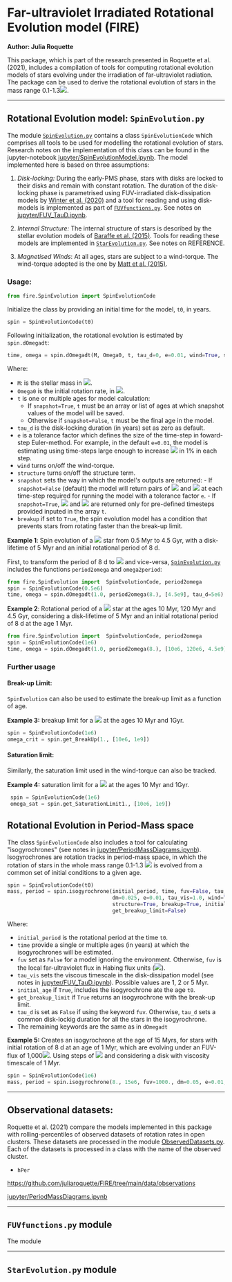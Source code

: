 # Far-ultraviolet Irradiated Rotational Evolution model (FIRE) 

**Author: Julia Roquette**


This package, which is part of the research presented in Roquette et al. (2021), includes a compilation of tools for computing rotational evolution models of stars evolving under the irradiation of far-ultraviolet radiation. The package can be used to derive the rotational evolution of stars in the mass range 0.1-1.3<img src="https://render.githubusercontent.com/render/math?math=\rm{M}_\odot">. 

-----------

## Rotational Evolution model: `SpinEvolution.py`

The module [`SpinEvolution.py`](https://github.com/juliaroquette/FIRE/blob/main/SpinEvolution.py) contains a class `SpinEvolutionCode` which comprises all tools to be used for modelling the rotational evolution of stars. Research notes on the implementation of this class can be found in the jupyter-notebook [jupyter/SpinEvolutionModel.ipynb](https://github.com/juliaroquette/FIRE/blob/main/jupyter/SpinEvolutionModel.ipynb).
The model implemented here is based on three assumptions:

1. *Disk-locking:* During the early-PMS phase, stars with disks are locked to their disks and remain with constant rotation. The duration of the disk-locking phase is parametrised using FUV-irradiated disk-dissipation models by [Winter et al. (2020)](https://ui.adsabs.harvard.edu/abs/2020MNRAS.491..903W/abstract) and a tool for reading and using disk-models is implemented as part of [`FUVfunctions.py`](https://github.com/juliaroquette/FIRE/blob/main/FUVfunctions.py). See notes on [jupyter/FUV_TauD.ipynb](https://github.com/juliaroquette/FIRE/blob/main/jupyter/FUV_TauD.ipynb).

2. *Internal Structure:* The internal structure of stars is described by the stellar evolution models of [Baraffe et al. (2015)](https://ui.adsabs.harvard.edu/abs/2015A%26A...577A..42B/abstract). Tools for reading these models are implemented in [`StarEvolution.py`](https://github.com/juliaroquette/FIRE/blob/main/StarEvolution.py). See notes on REFERENCE.

3. *Magnetised Winds*: At all ages, stars are subject to a wind-torque. The wind-torque adopted is the one by [Matt et al. (2015)](https://ui.adsabs.harvard.edu/abs/2015ApJ...799L..23M/abstract). 

### Usage:


```python 
from fire.SpinEvolution import SpinEvolutionCode
```

Initialize the class by providing an initial time for the model, `t0`, in years.

```python 
spin = SpinEvolutionCode(t0)
```

Following initialization, the rotational evolution is estimated by `spin.dOmegadt`:

```python
time, omega = spin.dOmegadt(M, Omega0, t, tau_d=0, e=0.01, wind=True, structure=True, snapshot=False, breakup=True)
```

Where:
  - `M`: is the stellar mass in <img src="https://render.githubusercontent.com/render/math?math=\rm{M}_\odot">.
  - `Omega0` is the initial rotation rate, in <img src="https://render.githubusercontent.com/render/math?math=\Omega_\odot">.
  - `t` is one or multiple ages for model calculation:
    - If `snapshot=True`, `t` must be an array or list of ages at which snapshot values of the model will be saved.
    - Otherwise if `snapshot=False`, `t` must be the final age in the model.
  - `tau_d` is the disk-locking duration (in years) set as zero as default.
  - `e` is a tolerance factor which defines the size of the time-step in foward-step Euler-method. For example, in the default `e=0.01`, the model is estimating using time-steps large enough to increase <img src="https://render.githubusercontent.com/render/math?math=\Omega(t)"> in 1% in each step.
  -  `wind` turns on/off the wind-torque. 
  -  `structure` turns on/off the structure term. 
  -  `snapshot` sets the way in which the model's outputs are returned:
    - If `snapshot=False` (default) the model will return pairs of <img src="https://render.githubusercontent.com/render/math?math=\Omega(t)"> and <img src="https://render.githubusercontent.com/render/math?math=t"> at each time-step required for running the model with a tolerance factor `e`.
    - If `snapshot=True`, <img src="https://render.githubusercontent.com/render/math?math=\Omega(t)"> and <img src="https://render.githubusercontent.com/render/math?math=t"> are returned only for pre-defined timesteps provided inputed in the array `t`.
- `breakup` if set to `True`, the spin evolution model has a condition that prevents stars from rotating faster than the break-up limit.

**Example 1**: Spin evolution of a <img src="https://render.githubusercontent.com/render/math?math=1\rm{M}_\odot"> star from 0.5 Myr to 4.5 Gyr, with a disk-lifetime of 5 Myr and an initial rotational period of 8 d.

First, to transform the period of 8 d to <img src="https://render.githubusercontent.com/render/math?math=\Omega"> and vice-versa, [`SpinEvolution.py`](https://github.com/juliaroquette/FIRE/blob/main/SpinEvolution.py)  includes the functions `period2omega` and `omega2period`:

```python 
from fire.SpinEvolution import  SpinEvolutionCode, period2omega
spin = SpinEvolutionCode(0.5e6)
time, omega = spin.dOmegadt(1.0, period2omega(8.), [4.5e9], tau_d=5e6)
```

**Example 2**: Rotational period of a <img src="https://render.githubusercontent.com/render/math?math=1\rm{M}_\odot"> star at the ages 10 Myr, 120 Myr and 4.5 Gyr, considering a disk-lifetime of 5 Myr and an initial rotational period of 8 d at the age 1 Myr.

```python 
from fire.SpinEvolution import  SpinEvolutionCode, period2omega
spin = SpinEvolutionCode(1e6)
time, omega = spin.dOmegadt(1.0, period2omega(8.), [10e6, 120e6, 4.5e9], tau_d=5e6, snapshot=true)
```

### Further usage

#### Break-up Limit:
`SpinEvolution` can also be used to estimate the break-up limit as a function of age. 

**Example 3:** breakup limit for a <img src="https://render.githubusercontent.com/render/math?math=1\rm{M}_\odot"> at the ages 10 Myr and 1Gyr.


 ```python 
 spin = SpinEvolutionCode(1e6)
 omega_crit = spin.get_BreakUp(1., [10e6, 1e9])
```

#### Saturation limit:

Similarly, the saturation limit used in the wind-torque can also be tracked.

**Example 4:** saturation limit for a <img src="https://render.githubusercontent.com/render/math?math=1\rm{M}_\odot"> at the ages 10 Myr and 1Gyr.

```python 
 spin = SpinEvolutionCode(1e6)
 omega_sat = spin.get_SaturationLimit1., [10e6, 1e9])
```

## Rotational Evolution in Period-Mass space

The class `SpinEvolutionCode` also includes a tool for calculating "isogyrochrones" (see notes in [jupyter/PeriodMassDiagrams.ipynb](https://github.com/juliaroquette/FIRE/blob/main/jupyter/PeriodMassDiagrams.ipynb)). Isogyrochrones are rotation tracks in period-mass space, in which the rotation of stars in the whole mass range 0.1-1.3 <img src="https://render.githubusercontent.com/render/math?math=1\rm{M}_\odot"> is evolved from a common set of initial conditions to a given age. 

```python
spin = SpinEvolutionCode(t0)
mass, period = spin.isogyrochrone(initial_period, time, fuv=False, tau_d=False, 
                                  dm=0.025, e=0.01, tau_vis=1.0, wind=True, 
                                  structure=True, breakup=True, initial_age=False,
                                  get_breakup_limit=False)
```

Where:

- `initial_period` is the rotational period at the time `t0`.
- `time` provide a single or multiple ages (in years) at which the isogyrochrones will be estimated. 
- `fuv` set as `False` for a model ignoring the environment. Otherwise, `fuv` is the local far-ultraviolet flux in Habing flux units (<img src="https://render.githubusercontent.com/render/math?math=\rm{G}_0">).
- `tau_vis` sets the viscous timescale in the disk-dissipation model (see notes in [jupyter/FUV_TauD.ipynb](https://github.com/juliaroquette/FIRE/blob/main/jupyter/FUV_TauD.ipynb)). Possible values are 1, 2 or 5 Myr. 
- `initial_age` if `True`, includes the isogyrochrone ate the age `t0`.
- `get_breakup_limit` if `True` returns an isogyrochrone with the break-up limit.
- `tau_d` is set as `False` if using the keyword `fuv`. Otherwise, `tau_d` sets a common disk-lockig duration for all the stars in the isogyrochrone.
- The remaining keywords are the same as in `dOmegadt`

**Example 5:** Creates an isogyrochrone at the age of 15 Myrs, for stars with initial rotation of 8 d at an age of 1 Myr, which are evolving under an FUV-flux of 1,000<img src="https://render.githubusercontent.com/render/math?math=\rm{G}_0">. Using steps of <img src="https://render.githubusercontent.com/render/math?math=0.05\rm{M}_\odot"> and considering a disk with viscosity timescale of 1 Myr.

```python
spin = SpinEvolutionCode(1e6)
mass, period = spin.isogyrochrone(8., 15e6, fuv=1000., dm=0.05, e=0.01, tau_vis=1.0)
```

------

## Observational datasets:

Roquette et al. (2021) compare the models implemented in this package with rolling-percentiles of observed datasets of rotation rates in open clusters. These datasets are processed in the module [ObservedDatasets.py](https://github.com/juliaroquette/FIRE/blob/main/ObservedDatasets.py). Each of the datasets is processed in a class with the name of the observed cluster. 

- `hPer` 



https://github.com/juliaroquette/FIRE/tree/main/data/observations

[jupyter/PeriodMassDiagrams.ipynb](https://github.com/juliaroquette/FIRE/blob/main/jupyter/PeriodMassDiagrams.ipynb)

------

## `FUVfunctions.py` module 

The module

------

## `StarEvolution.py` module


